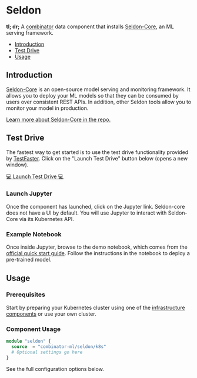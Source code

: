 # Seldon

**tl; dr;** A [combinator](https://combinator.ml) data component that installs [Seldon-Core](https://www.seldon.io/tech/products/core/), an ML serving framework.

- [Introduction](#introduction)
- [Test Drive](#test-drive)
- [Usage](#usage)

## Introduction

[Seldon-Core](https://www.seldon.io/tech/products/core/) is an open-source model serving and monitoring framework. It allows you to deploy your ML models so that they can be consumed by users over consistent REST APIs. In addition, other Seldon tools allow you to monitor your model in production.

 [Learn more about Seldon-Core in the repo.](https://github.com/SeldonIO/seldon-core)

## Test Drive

The fastest way to get started is to use the test drive functionality provided by [TestFaster](https://testfaster.ci). Click on the "Launch Test Drive" button below (opens a new window).

<a href="https://testfaster.ci/launch?embedded=true&amp;repo=https://github.com/combinator-ml/terraform-k8s-seldon&amp;file=examples/testfaster/.testfaster.yml" target="_blank">:computer: Launch Test Drive :computer:</a>

### Launch Jupyter

Once the component has launched, click on the Jupyter link. Seldon-core does not have a UI by default. You will use Jupyter to interact with Seldon-Core via its Kubernetes API.

### Example Notebook

Once inside Jupyter, browse to the demo notebook, which comes from the [official quick start guide](https://docs.seldon.io/projects/seldon-core/en/v1.1.0/workflow/quickstart.html). Follow the instructions in the notebook to deploy a pre-trained model.

## Usage

### Prerequisites

Start by preparing your Kubernetes cluster using one of the [infrastructure components](https://combinator.ml/infrastructure/introduction/) or use your own cluster.

### Component Usage

```terraform
module "seldon" {
  source  = "combinator-ml/seldon/k8s"
  # Optional settings go here
}
```

See the full configuration options below.
